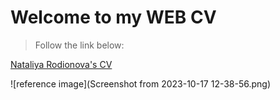 # Welcome to my WEB CV

>Follow the link below:

[Nataliya Rodionova's CV](http://006080.github.io/CV)

![reference image](Screenshot from 2023-10-17 12-38-56.png)

